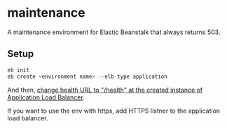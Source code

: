 maintenance
===========

A maintenance environment for Elastic Beanstalk that always returns 503.

Setup
-----

```sh
eb init
eb create <environment name> --elb-type application
```

And then, [change health URL to "/health" at the created instance of Application Load Balancer](http://docs.aws.amazon.com/elasticloadbalancing/latest/application/target-group-health-checks.html).

If you want to use the env with https, add HTTPS listner to the application load balancer.
